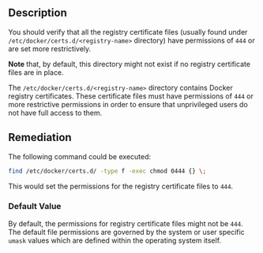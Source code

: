 ## Description

You should verify that all the registry certificate files (usually found under
`/etc/docker/certs.d/<registry-name>` directory) have permissions of `444` or are set
more restrictively.

**Note** that, by default, this directory might not exist if no registry certificate files are in
place.

The `/etc/docker/certs.d/<registry-name>` directory contains Docker registry
certificates. These certificate files must have permissions of `444` or more restrictive
permissions in order to ensure that unprivileged users do not have full access to them.

## Remediation

The following command could be executed:

```bash
find /etc/docker/certs.d/ -type f -exec chmod 0444 {} \;
```

This would set the permissions for the registry certificate files to `444`.

### Default Value

By default, the permissions for registry certificate files might not be `444`. The default file
permissions are governed by the system or user specific `umask` values which are
defined within the operating system itself.